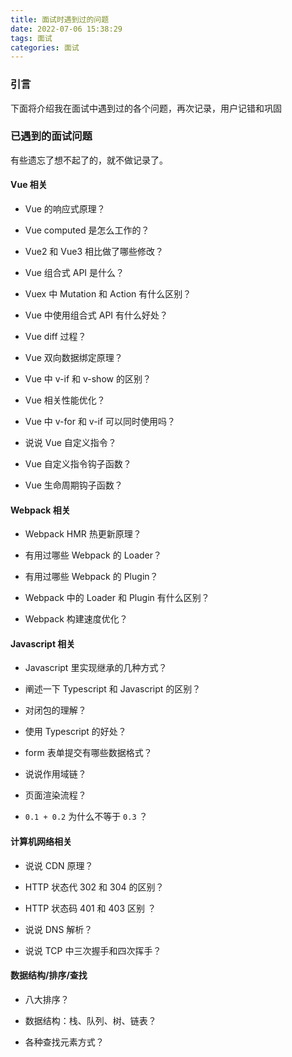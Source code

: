 ```yaml
---
title: 面试时遇到过的问题
date: 2022-07-06 15:38:29
tags: 面试
categories: 面试
---
```


### 引言

下面将介绍我在面试中遇到过的各个问题，再次记录，用户记错和巩固

### 已遇到的面试问题

有些遗忘了想不起了的，就不做记录了。

#### Vue 相关

* Vue 的响应式原理？

* Vue computed 是怎么工作的？

* Vue2 和 Vue3 相比做了哪些修改？

* Vue 组合式 API 是什么？

* Vuex 中 Mutation 和 Action 有什么区别？

* Vue 中使用组合式 API 有什么好处？

* Vue diff 过程？

* Vue 双向数据绑定原理？

* Vue 中 v-if 和 v-show 的区别？

* Vue 相关性能优化？

* Vue 中 v-for 和 v-if 可以同时使用吗？

* 说说 Vue 自定义指令？

* Vue 自定义指令钩子函数？

* Vue 生命周期钩子函数？

#### Webpack 相关

* Webpack HMR 热更新原理？

* 有用过哪些 Webpack 的 Loader？

* 有用过哪些 Webpack 的 Plugin？

* Webpack 中的 Loader 和 Plugin 有什么区别？

* Webpack 构建速度优化？

#### Javascript 相关

* Javascript 里实现继承的几种方式？

* 阐述一下 Typescript 和 Javascript 的区别？

* 对闭包的理解？

* 使用 Typescript 的好处？

* form 表单提交有哪些数据格式？

* 说说作用域链？

* 页面渲染流程？

* `0.1 + 0.2` 为什么不等于 `0.3` ？

#### 计算机网络相关

* 说说 CDN 原理？

* HTTP 状态代 302 和 304 的区别？

* HTTP 状态码 401 和 403 区别 ？

* 说说 DNS 解析？

* 说说 TCP 中三次握手和四次挥手？

#### 数据结构/排序/查找

* 八大排序？

* 数据结构：栈、队列、树、链表？

* 各种查找元素方式？
